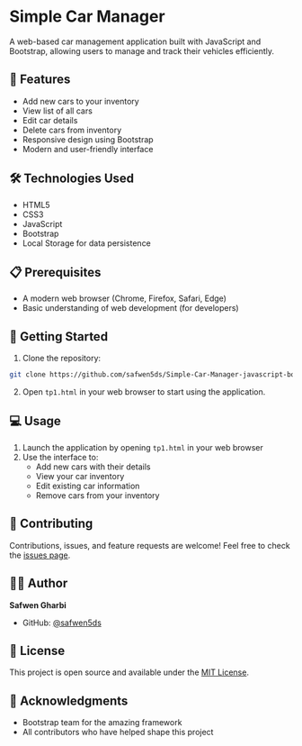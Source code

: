 # Simple Car Manager

A web-based car management application built with JavaScript and Bootstrap, allowing users to manage and track their vehicles efficiently.

## 🚀 Features

- Add new cars to your inventory
- View list of all cars
- Edit car details
- Delete cars from inventory
- Responsive design using Bootstrap
- Modern and user-friendly interface

## 🛠️ Technologies Used

- HTML5
- CSS3
- JavaScript
- Bootstrap
- Local Storage for data persistence

## 📋 Prerequisites

- A modern web browser (Chrome, Firefox, Safari, Edge)
- Basic understanding of web development (for developers)

## 🚀 Getting Started

1. Clone the repository:
```bash
git clone https://github.com/safwen5ds/Simple-Car-Manager-javascript-bootstrap-.git
```

2. Open `tp1.html` in your web browser to start using the application.

## 💻 Usage

1. Launch the application by opening `tp1.html` in your web browser
2. Use the interface to:
   - Add new cars with their details
   - View your car inventory
   - Edit existing car information
   - Remove cars from your inventory

## 🤝 Contributing

Contributions, issues, and feature requests are welcome! Feel free to check the [issues page](https://github.com/safwen5ds/Simple-Car-Manager-javascript-bootstrap-/issues).

## 👨‍💻 Author

**Safwen Gharbi**
- GitHub: [@safwen5ds](https://github.com/safwen5ds)

## 📝 License

This project is open source and available under the [MIT License](LICENSE).

## 🙏 Acknowledgments

- Bootstrap team for the amazing framework
- All contributors who have helped shape this project
